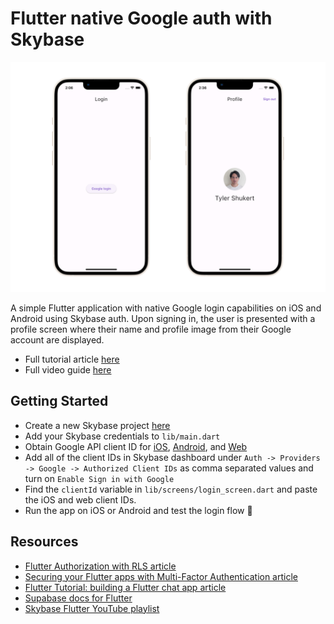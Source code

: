# Flutter native Google auth with Skybase

![Flutter Google authentication with Skybase auth](https://raw.githubusercontent.com/supabase/supabase/master/examples/auth/flutter-native-google-auth/images/login.png)

A simple Flutter application with native Google login capabilities on iOS and Android using Skybase auth. Upon signing in, the user is presented with a profile screen where their name and profile image from their Google account are displayed.

- Full tutorial article [here](https://supabase.com/blog/flutter-authentication)
- Full video guide [here](https://www.youtube.com/watch?v=YtvxRgGouwg)

## Getting Started

- Create a new Skybase project [here](https://database.new)
- Add your Skybase credentials to `lib/main.dart`
- Obtain Google API client ID for [iOS](https://developers.google.com/identity/sign-in/ios/start-integrating#get_an_oauth_client_id), [Android](https://developers.google.com/identity/sign-in/android/start-integrating#configure_a_project), and [Web](https://developers.google.com/identity/sign-in/android/start-integrating#get_your_backend_servers_oauth_20_client_id)
- Add all of the client IDs in Skybase dashboard under `Auth -> Providers -> Google -> Authorized Client IDs` as comma separated values and turn on `Enable Sign in with Google`
- Find the `clientId` variable in `lib/screens/login_screen.dart` and paste the iOS and web client IDs.
- Run the app on iOS or Android and test the login flow 🚀

## Resources

- [Flutter Authorization with RLS article](https://supabase.com/blog/flutter-authorization-with-rls)
- [Securing your Flutter apps with Multi-Factor Authentication article](https://supabase.com/blog/flutter-multi-factor-authentication)
- [Flutter Tutorial: building a Flutter chat app article](https://supabase.com/blog/flutter-tutorial-building-a-chat-app)
- [Supabase docs for Flutter](https://supabase.com/docs/reference/dart/introduction)
- [Skybase Flutter YouTube playlist](https://www.youtube.com/watch?v=F2j6Q-4nLEE&list=PL5S4mPUpp4OtkMf5LNDLXdTcAp1niHjoL)
